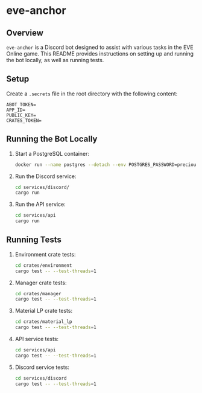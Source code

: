 # eve-anchor
## Overview

`eve-anchor` is a Discord bot designed to assist with various tasks in the EVE Online game. This README provides instructions on setting up and running the bot locally, as well as running tests.

## Setup

Create a `.secrets` file in the root directory with the following content:

```
ABOT_TOKEN=
APP_ID=
PUBLIC_KEY=
CRATES_TOKEN=
```

## Running the Bot Locally

1. Start a PostgreSQL container:
    ```sh
    docker run --name postgres --detach --env POSTGRES_PASSWORD=precious --publish 5432:5432 postgres:latest
    ```

2. Run the Discord service:
    ```sh
    cd services/discord/
    cargo run
    ```

3. Run the API service:
    ```sh
    cd services/api
    cargo run
    ```

## Running Tests

1. Environment crate tests:
    ```sh
    cd crates/environment
    cargo test -- --test-threads=1
    ```

2. Manager crate tests:
    ```sh
    cd crates/manager
    cargo test -- --test-threads=1
    ```

3. Material LP crate tests:
    ```sh
    cd crates/material_lp
    cargo test -- --test-threads=1
    ```

4. API service tests:
    ```sh
    cd services/api
    cargo test -- --test-threads=1
    ```

5. Discord service tests:
    ```sh
    cd services/discord
    cargo test -- --test-threads=1
    ```